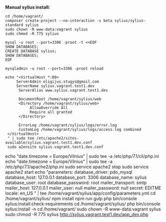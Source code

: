 **Manual sylius install:**

```
cd /home/vagrant/
composer create-project --no-interaction -s beta sylius/sylius-standard sylius
sudo chown -R www-data:vagrant sylius
sudo chmod -R 775 sylius
```

```
mysql -u root --port=3306 -proot -t <<EOF
SHOW DATABASES;
CREATE DATABASE sylius;
SHOW DATABASES;
EOF

mysqladmin -u root --port=3306 -proot reload
```

```
echo "<VirtualHost *:80>
     ServerAdmin eligijus.stugys@gmail.com
     ServerName sylius.vagrant.test1.dev
      ServerAlias www.sylius.vagrant.test1.dev
 
      DocumentRoot /home/vagrant/sylius/web
      <Directory /home/vagrant/sylius/web>
           AllowOverride All
           Require all granted
      </Directory>
 
      ErrorLog /home/vagrant/sylius/logs/error.log
      CustomLog /home/vagrant/sylius/logs/access.log combined
 </VirtualHost>
 " | sudo tee /etc/apache2/sites-available/sylius.vagrant.test1.dev.conf
 sudo a2ensite sylius.vagrant.test1.dev.conf
```
 
 echo "date.timezone = Europe/Vilnius" | sudo tee -a /etc/php/7.1/cli/php.ini
 echo "date.timezone = Europe/Vilnius" | sudo tee -a /etc/php/7.1/apache2/php.ini
 sudo service apache2 stop
 sudo service apache2 start
 echo "parameters:
     database_driver: pdo_mysql
     database_host: 127.0.0.1
     database_port: 3306
     database_name: sylius
    database_user: root
     database_password: root
     mailer_transport: smtp
     mailer_host: 127.0.0.1
     mailer_user: null
     mailer_password: null
     secret: EDITME
     locale: en_US
 " | tee /home/vagrant/sylius/app/config/parameters.yml
 cd /home/vagrant/sylius/
 npm install
 npm run gulp
 php bin/console sylius:install:check-requirements
 cd /home/vagrant/sylius/
 php bin/console sylius:install -n
 cd /home/vagrant/
 sudo chown -R www-data:vagrant sylius
 sudo chmod -R 775 sylius
 http://sylius.vagrant.test1.dev/app_dev.php


